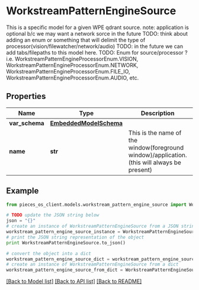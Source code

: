 # WorkstreamPatternEngineSource

This is a specific model for a given WPE qdrant source.  note: application is optional b/c we may want a network sorce in the future TODO: think about adding an enum or something that will delimit the type of processor(vision/filewatcher/network/audio)  TODO: in the future we can add tabs/filepaths to this model here. TODO: Enum for source/processor ? i.e. WorkstreamPatternEngineProcessorEnum.VISION, WorkstreamPatternEngineProcessorEnum.NETWORK, WorkstreamPatternEngineProcessorEnum.FILE_IO, WorkstreamPatternEngineProcessorEnum.AUDIO, etc.

## Properties
Name | Type | Description | Notes
------------ | ------------- | ------------- | -------------
**var_schema** | [**EmbeddedModelSchema**](EmbeddedModelSchema.md) |  | [optional] 
**name** | **str** | This is the name of the window(foreground window)/application.(this will always be present) | 

## Example

```python
from pieces_os_client.models.workstream_pattern_engine_source import WorkstreamPatternEngineSource

# TODO update the JSON string below
json = "{}"
# create an instance of WorkstreamPatternEngineSource from a JSON string
workstream_pattern_engine_source_instance = WorkstreamPatternEngineSource.from_json(json)
# print the JSON string representation of the object
print WorkstreamPatternEngineSource.to_json()

# convert the object into a dict
workstream_pattern_engine_source_dict = workstream_pattern_engine_source_instance.to_dict()
# create an instance of WorkstreamPatternEngineSource from a dict
workstream_pattern_engine_source_from_dict = WorkstreamPatternEngineSource.from_dict(workstream_pattern_engine_source_dict)
```
[[Back to Model list]](../README.md#documentation-for-models) [[Back to API list]](../README.md#documentation-for-api-endpoints) [[Back to README]](../README.md)


